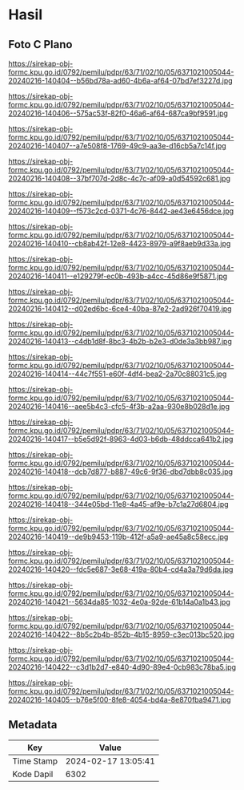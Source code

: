 # Hasil

## Foto C Plano

https://sirekap-obj-formc.kpu.go.id/0792/pemilu/pdpr/63/71/02/10/05/6371021005044-20240216-140404--b56bd78a-ad60-4b6a-af64-07bd7ef3227d.jpg

https://sirekap-obj-formc.kpu.go.id/0792/pemilu/pdpr/63/71/02/10/05/6371021005044-20240216-140406--575ac53f-82f0-46a6-af64-687ca9bf9591.jpg

https://sirekap-obj-formc.kpu.go.id/0792/pemilu/pdpr/63/71/02/10/05/6371021005044-20240216-140407--a7e508f8-1769-49c9-aa3e-d16cb5a7c14f.jpg

https://sirekap-obj-formc.kpu.go.id/0792/pemilu/pdpr/63/71/02/10/05/6371021005044-20240216-140408--37bf707d-2d8c-4c7c-af09-a0d54592c681.jpg

https://sirekap-obj-formc.kpu.go.id/0792/pemilu/pdpr/63/71/02/10/05/6371021005044-20240216-140409--f573c2cd-0371-4c76-8442-ae43e6456dce.jpg

https://sirekap-obj-formc.kpu.go.id/0792/pemilu/pdpr/63/71/02/10/05/6371021005044-20240216-140410--cb8ab42f-12e8-4423-8979-a9f8aeb9d33a.jpg

https://sirekap-obj-formc.kpu.go.id/0792/pemilu/pdpr/63/71/02/10/05/6371021005044-20240216-140411--e129279f-ec0b-493b-a4cc-45d86e9f5871.jpg

https://sirekap-obj-formc.kpu.go.id/0792/pemilu/pdpr/63/71/02/10/05/6371021005044-20240216-140412--d02ed6bc-6ce4-40ba-87e2-2ad926f70419.jpg

https://sirekap-obj-formc.kpu.go.id/0792/pemilu/pdpr/63/71/02/10/05/6371021005044-20240216-140413--c4db1d8f-8bc3-4b2b-b2e3-d0de3a3bb987.jpg

https://sirekap-obj-formc.kpu.go.id/0792/pemilu/pdpr/63/71/02/10/05/6371021005044-20240216-140414--44c7f551-e60f-4df4-bea2-2a70c88031c5.jpg

https://sirekap-obj-formc.kpu.go.id/0792/pemilu/pdpr/63/71/02/10/05/6371021005044-20240216-140416--aee5b4c3-cfc5-4f3b-a2aa-930e8b028d1e.jpg

https://sirekap-obj-formc.kpu.go.id/0792/pemilu/pdpr/63/71/02/10/05/6371021005044-20240216-140417--b5e5d92f-8963-4d03-b6db-48ddcca641b2.jpg

https://sirekap-obj-formc.kpu.go.id/0792/pemilu/pdpr/63/71/02/10/05/6371021005044-20240216-140418--dcb7d877-b887-49c6-9f36-dbd7dbb8c035.jpg

https://sirekap-obj-formc.kpu.go.id/0792/pemilu/pdpr/63/71/02/10/05/6371021005044-20240216-140418--344e05bd-11e8-4a45-af9e-b7c1a27d6804.jpg

https://sirekap-obj-formc.kpu.go.id/0792/pemilu/pdpr/63/71/02/10/05/6371021005044-20240216-140419--de9b9453-119b-412f-a5a9-ae45a8c58ecc.jpg

https://sirekap-obj-formc.kpu.go.id/0792/pemilu/pdpr/63/71/02/10/05/6371021005044-20240216-140420--fdc5e687-3e68-419a-80b4-cd4a3a79d6da.jpg

https://sirekap-obj-formc.kpu.go.id/0792/pemilu/pdpr/63/71/02/10/05/6371021005044-20240216-140421--5634da85-1032-4e0a-92de-61b14a0a1b43.jpg

https://sirekap-obj-formc.kpu.go.id/0792/pemilu/pdpr/63/71/02/10/05/6371021005044-20240216-140422--8b5c2b4b-852b-4b15-8959-c3ec013bc520.jpg

https://sirekap-obj-formc.kpu.go.id/0792/pemilu/pdpr/63/71/02/10/05/6371021005044-20240216-140422--c3d1b2d7-e840-4d90-89e4-0cb983c78ba5.jpg

https://sirekap-obj-formc.kpu.go.id/0792/pemilu/pdpr/63/71/02/10/05/6371021005044-20240216-140405--b76e5f00-8fe8-4054-bd4a-8e870fba9471.jpg


## Metadata

| Key        | Value               |
| ---------- | ------------------- |
| Time Stamp | 2024-02-17 13:05:41 |
| Kode Dapil | 6302                |



